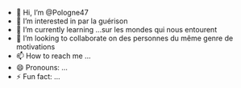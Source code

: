 - 👋 Hi, I’m @Pologne47
- 👀 I’m interested in par la guérison
- 🌱 I’m currently learning ...sur les mondes qui nous entourent
- 💞️ I’m looking to collaborate on des personnes du même genre de motivations
- 📫 How to reach me ...
- 😄 Pronouns: ...
- ⚡ Fun fact: ...

<!---
Pologne47/Pologne47 is a ✨ special ✨ repository because its `README.md` (this file) appears on your GitHub profile.
You can click the Preview link to take a look at your changes.
--->

